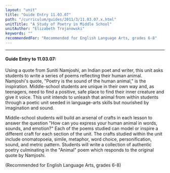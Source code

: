 ```yaml
---
layout: "unit"
title: "Guide Entry 11.03.07"
path: "/curriculum/guides/2011/3/11.03.07.x.html"
unitTitle: "A Study of Poetry in Middle School"
unitAuthor: "Elizabeth Trojanowski"
keywords: ""
recommendedFor: "Recommended for English Language Arts, grades 6-8"
---
```

<body>
<hr/>
 <h4>
  Guide Entry to 11.03.07:
 </h4>
 <p>
  Using a quote from Suniti Namjoshi, an Indian poet and writer, this unit asks students to write a series of poems reflecting their human animal. Namjoshi's quote, "Poetry is the sound of the human animal," is the inspiration. Middle-school students are unique in their own way and, as teenagers, need to find a positive, safe place to find their inner creature and give it voice. This unit intends to unleash that animal from within students through a poetic unit seeded in language-arts skills but nourished by imagination and sound.
 </p>
<p>
  Middle-school students will build an arsenal of crafts in each lesson to answer the question "How can you express your human animal in words, sounds, and emotion?" Each of the poems studied can model or inspire a different craft for each section of the unit. The crafts studied within the unit include onomatopoeia, simile, metaphor, word choice, personification, sound, and metric pattern. Students will write a collection of authentic poetry culminating in the "Animal" poem which responds to the original quote by Namjoshi.
 </p>
<p>
  (Recommended for English Language Arts, grades 6-8)
 </p>


</body>